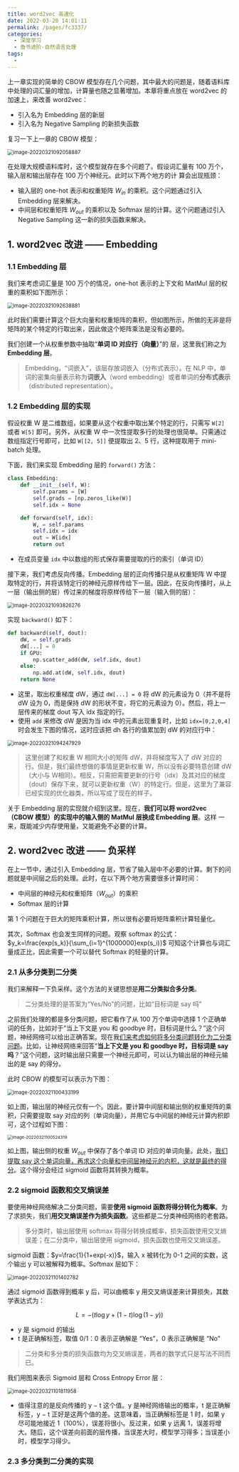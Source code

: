 ```yaml
---
title: word2vec 高速化
date: 2022-03-20 14:01:11
permalink: /pages/fc3337/
categories:
  - 深度学习
  - 鱼书进阶-自然语言处理
tags:
  - 
---
```


上一章实现的简单的 CBOW 模型存在几个问题，其中最大的问题是，随着语料库中处理的词汇量的增加，计算量也随之显著增加。本章将重点放在 word2vec 的加速上，来改善 word2vec：

+ 引入名为 Embedding 层的新层
+ 引入名为 Negative Sampling 的新损失函数

复习一下上一章的 CBOW 模型：

<img src="https://notebook-img-1304596351.cos.ap-beijing.myqcloud.com/img/image-20220321092058887.png" alt="image-20220321092058887" style="zoom:80%;" />

在处理大规模语料库时，这个模型就存在多个问题了。假设词汇量有 100 万个，输入层和输出层存在 100 万个神经元。此时以下两个地方的计 算会出现瓶颈：

+ 输入层的 one-hot 表示和权重矩阵 $W_{in}$ 的乘积。这个问题通过引入 Embedding 层来解决。
+ 中间层和权重矩阵 $W_{out}$ 的乘积以及 Softmax 层的计算。这个问题通过引入 Negative Sampling 这一新的损失函数来解决。

## 1. word2vec 改进 —— Embedding

### 1.1 Embedding 层

我们来考虑词汇量是 100 万个的情况，one-hot 表示的上下文和 MatMul 层的权重的乘积如下图所示：

<img src="https://notebook-img-1304596351.cos.ap-beijing.myqcloud.com/img/image-20220321092638881.png" alt="image-20220321092638881" style="zoom:80%;" />

此时我们需要计算这个巨大向量和权重矩阵的乘积，但如图所示，所做的无非是将矩阵的某个特定的行取出来，因此做这个矩阵乘法是没有必要的。

我们创建一个从权重参数中抽取“**单词 ID 对应行（向量）**”的 层，这里我们称之为 **Embedding 层**。

> Embedding，“词嵌入”，该层存放词嵌入（分布式表示）。在 NLP 中，单词的密集向量表示称为**词嵌入**（word  embedding）或者单词的**分布式表示**（distributed representation）。

### 1.2 Embedding 层的实现

假设权重 W 是二维数组，如果要从这个权重中取出某个特定的行，只需写 `W[2]` 或者 `W[5]` 即可。另外，从权重 W 中一次性提取多行的处理也很简单。只需通过数组指定行号即可，比如 `W[[2, 5]]` 便提取出 2、5 行，这种提取用于 mini-batch 处理。

下面，我们来实现 Embedding 层的 `forward()` 方法：

```python
class Embedding:
    def __init__(self, W):
        self.params = [W]
        self.grads = [np.zeros_like(W)]
        self.idx = None

    def forward(self, idx):
        W, = self.params
        self.idx = idx
        out = W[idx]
        return out
```

+ 在成员变量 `idx` 中以数组的形式保存需要提取的行的索引（单词 ID）

接下来，我们考虑反向传播。Embedding 层的正向传播只是从权重矩阵 W 中提取特定的行，并将该特定行的神经元原样传给下一层。因此，在反向传播时，从上一层（输出侧的层）传过来的梯度将原样传给下一层（输入侧的层）：

<img src="https://notebook-img-1304596351.cos.ap-beijing.myqcloud.com/img/image-20220321093826276.png" alt="image-20220321093826276" style="zoom:80%;" />

实现 `backward()` 如下：

```python
def backward(self, dout):
    dW, = self.grads
    dW[...] = 0
    if GPU:
        np.scatter_add(dW, self.idx, dout)
    else:
        np.add.at(dW, self.idx, dout)
    return None
```

+ 这里，取出权重梯度 dW，通过 `dW[...] = 0` 将 dW 的元素设为 0（并不是将 dW 设为 0，而是保持 dW 的形状不变，将它的元素设为 0）。然后，将上一层传来的梯度 dout 写入 idx 指定的行。
+ 使用 `add` 来修改 dW 是因为当 idx 中的元素出现重复时，比如 `idx=[0,2,0,4]` 时会发生下图的情况，这时应该把 dh 各行的值累加到 dW 的对应行中：

<img src="https://notebook-img-1304596351.cos.ap-beijing.myqcloud.com/img/image-20220321094247929.png" alt="image-20220321094247929" style="zoom:80%;" />

> 这里创建了和权重 W 相同大小的矩阵 dW，并将梯度写入了 dW 对应的行。但是，我们最终想做的事情是更新权重 W，所以没有必要特意创建 dW（大小与 W相同）。相反，只需把需要更新的行号（idx）及其对应的梯度（dout）保存下来，就可以更新权重（W）的特定行。但是，这里为了兼容已经实现的优化器类，所以写成了现在的样子。

关于 Embedding 层的实现就介绍到这里。现在，**我们可以将 word2vec（CBOW 模型）的实现中的输入侧的 MatMul 层换成 Embedding 层**。这样 一来，既能减少内存使用量，又能避免不必要的计算。

## 2. word2vec 改进 —— 负采样

在上一节中，通过引入 Embedding 层，节省了输入层中不必要的计算。剩下的问题就是中间层之后的处理。此时，在以下两个地方需要很多计算时间：

+ 中间层的神经元和权重矩阵（$W_{out}$）的乘积
+ Softmax 层的计算

第 1 个问题在于巨大的矩阵乘积计算，所以很有必要将矩阵乘积计算轻量化。

其次，Softmax 也会发生同样的问题。观察 softmax 的公式：$y_k=\frac{exp(s_k)}{\sum_{i=1}^{1000000}exp(s_i)}$ 可知这个计算也与词汇量成正比，因此需要一个可以替代 Softmax 的轻量的计算。

### 2.1 从多分类到二分类

我们来解释一下负采样。这个方法的关键思想是**用二分类拟合多分类**。

> 二分类处理的是答案为“Yes/No”的问题，比如“目标词是 say 吗”

之前我们处理的都是多分类问题，把它看作了从 100 万个单词中选择 1 个正确单词的任务，比如对于“当上下文是 you 和 goodbye 时，目标词是什么？”这个问题，神经网络可以给出正确答案。现在我<u>们来考虑如何将多分类问题转化为二分类问题</u>。比如，让神经网络来回答“**当上下文是 you 和 goodbye 时，目标词是 say 吗**？”这个问题，这时输出层只需要一个神经元即可，可以认为输出层的神经元输出的是 say 的得分。

此时 CBOW 的模型可以表示为下图：

<img src="https://notebook-img-1304596351.cos.ap-beijing.myqcloud.com/img/image-20220321100433199.png" alt="image-20220321100433199" style="zoom:80%;" />

如上图，输出层的神经元仅有一个。因此，要计算中间层和输出侧的权重矩阵的乘积，只需要提取 say 对应的列（单词向量），并用它与中间层的神经元计算内积即可，这个过程如下图：

<img src="https://notebook-img-1304596351.cos.ap-beijing.myqcloud.com/img/image-20220321100524319.png" alt="image-20220321100524319" style="zoom:67%;" />

如上图，输出侧的权重 $W_{out}$ 中保存了各个单词 ID 对应的单词向量。此处，<u>我们提取 say 这个单词向量，再求这个向量和中间层神经元的内积，这就是最终的得分</u>。这个得分会经过 sigmoid 函数将其转换为概率。

### 2.2 sigmoid 函数和交叉熵误差

要使用神经网络解决二分类问题，需要**使用 sigmoid 函数将得分转化为概率**。为了求损失，我们**用交叉熵误差作为损失函数**。这些都是二分类神经网络的老套路。

> 多分类时，输出层使用 softmax 将得分转换成概率，损失函数使用交叉熵误差；在二分类中，输出层使用 sigmoid，损失函数也使用交叉熵误差。

sigmoid 函数：$y=\frac{1}{1+exp(-x)}$，输入 x 被转化为 0-1 之间的实数，这个输出 y 可以被解释为概率。Softmax 层如下：

<img src="https://notebook-img-1304596351.cos.ap-beijing.myqcloud.com/img/image-20220321101402782.png" alt="image-20220321101402782" style="zoom:80%;" />

通过 sigmoid 函数得到概率 y 后，可以由概率 y 用交叉熵误差来计算损失，其数学表达式为：

$$L=-(t \log y + (1-t) \log (1-y))$$

+ y 是 sigmoid 的输出
+ t 是正确解标签，取值 0/1：0 表示正确解是 “Yes”，0 表示正确解是 “No”

> 二分类和多分类的损失函数均为交叉熵误差，两者的数学式只是写法不同而已。

我们用图来表示 Sigmoid 层和 Cross Entropy Error 层：

<img src="https://notebook-img-1304596351.cos.ap-beijing.myqcloud.com/img/image-20220321101811958.png" alt="image-20220321101811958" style="zoom:80%;" />

+ 值得注意的是反向传播的 y − t 这个值。y 是神经网络输出的概率，t 是正确解标签，y − t 正好是这两个值的差。这意味着，当正确解标签是 1 时，如果 y 尽可能地接近 1（100%），误差将很小。反过来，如果 y 远离 1，误差将增大。随后，这个误差向前面的层传播，当误差大时，模型学习得多；当误差小时，模型学习得少。

### 2.3 多分类到二分类的实现

